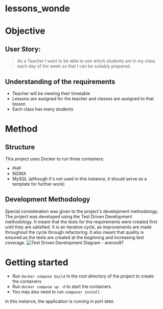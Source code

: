 # lessons_wonde

# Objective
## User Story:
> As a Teacher I want to be able to see which students are in my class each day of the week so that I can be suitably prepared.

## Understanding of the requirements
- Teacher will be viewing their timetable
- Lessons are assigned for the teacher and classes are assigned to that lesson
- Each class has many students

# Method
## Structure
This project uses Docker to run three containers:
- PHP
- NGINX
- MySQL (although it's not used in this instance, it should serve as a template for further work)

## Development Methodology
Special consideration was given to the project's development methodology. The project was developed using the Test Driven Development methodology. It meant that the tests for the requirements were created first until they are satisfied. It is an iterative cycle, as improvements are made throughout the cycle through refactoring. It also meant that quality is ensured as the tests are created at the beginning and increasing test coverage.
![Test Driven Development Diagram - arenzo97](https://github.com/arenzo97/lessons_wonde/assets/29226250/2790ff2e-5b40-44ce-9e75-ae3b6a7dbb34)


# Getting started
- Run `docker compose build` in the root directory of the project to create the containers
- Run `docker compose up -d` to start the containers
- You may also need to run `composer install`

In this instance, the application is running in port `8088`.

